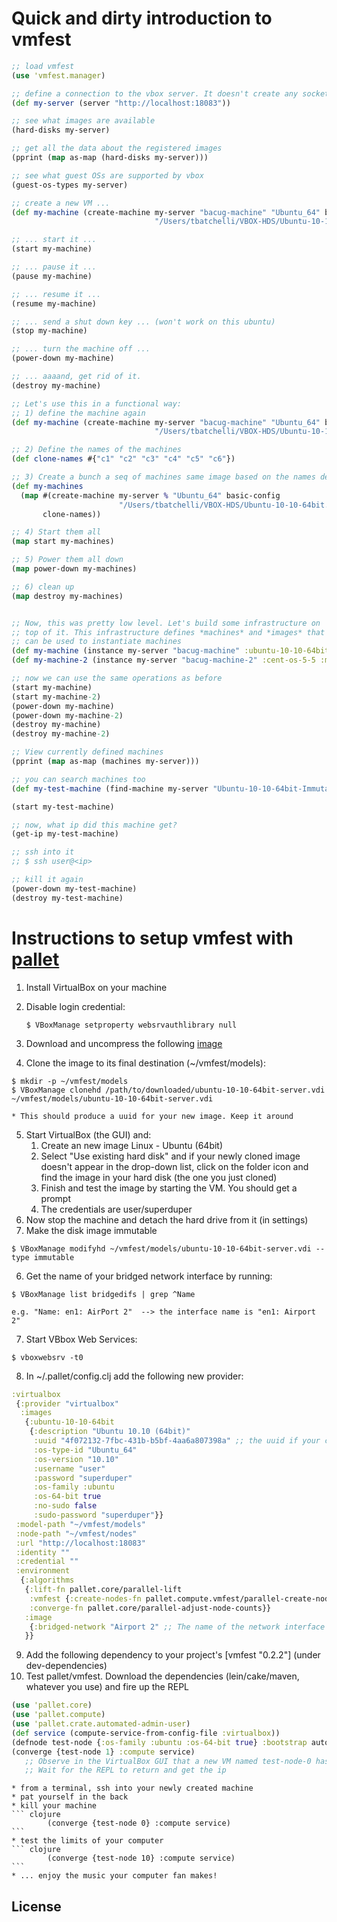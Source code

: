 # Quick and dirty introduction to vmfest
``` clojure
;; load vmfest
(use 'vmfest.manager)

;; define a connection to the vbox server. It doesn't create any socket
(def my-server (server "http://localhost:18083"))

;; see what images are available
(hard-disks my-server)

;; get all the data about the registered images
(pprint (map as-map (hard-disks my-server)))

;; see what guest OSs are supported by vbox
(guest-os-types my-server)

;; create a new VM ...
(def my-machine (create-machine my-server "bacug-machine" "Ubuntu_64" basic-config
                                "/Users/tbatchelli/VBOX-HDS/Ubuntu-10-10-64bit.vdi"))

;; ... start it ...
(start my-machine)

;; ... pause it ...
(pause my-machine)

;; ... resume it ...
(resume my-machine)

;; ... send a shut down key ... (won't work on this ubuntu)
(stop my-machine)

;; ... turn the machine off ...
(power-down my-machine)

;; ... aaaand, get rid of it.
(destroy my-machine)

;; Let's use this in a functional way:
;; 1) define the machine again
(def my-machine (create-machine my-server "bacug-machine" "Ubuntu_64" basic-config
                                "/Users/tbatchelli/VBOX-HDS/Ubuntu-10-10-64bit.vdi"))

;; 2) Define the names of the machines
(def clone-names #{"c1" "c2" "c3" "c4" "c5" "c6"})

;; 3) Create a bunch a seq of machines same image based on the names defined
(def my-machines
  (map #(create-machine my-server % "Ubuntu_64" basic-config
                        "/Users/tbatchelli/VBOX-HDS/Ubuntu-10-10-64bit.vdi")
       clone-names))

;; 4) Start them all
(map start my-machines)

;; 5) Power them all down
(map power-down my-machines)

;; 6) clean up
(map destroy my-machines)


;; Now, this was pretty low level. Let's build some infrastructure on
;; top of it. This infrastructure defines *machines* and *images* that
;; can be used to instantiate machines
(def my-machine (instance my-server "bacug-machine" :ubuntu-10-10-64bit :micro))
(def my-machine-2 (instance my-server "bacug-machine-2" :cent-os-5-5 :micro))

;; now we can use the same operations as before
(start my-machine)
(start my-machine-2)
(power-down my-machine)
(power-down my-machine-2)
(destroy my-machine)
(destroy my-machine-2)

;; View currently defined machines
(pprint (map as-map (machines my-server)))

;; you can search machines too
(def my-test-machine (find-machine my-server "Ubuntu-10-10-64bit-Immutable")))

(start my-test-machine)

;; now, what ip did this machine get?
(get-ip my-test-machine)

;; ssh into it
;; $ ssh user@<ip>

;; kill it again
(power-down my-test-machine)
(destroy my-test-machine)
```

# Instructions to setup vmfest with [pallet](https://github.com/pallet/pallet "pallet")
1. Install VirtualBox on your machine
2. Disable login credential: 

    ``` 
    $ VBoxManage setproperty websrvauthlibrary null
    ```

3. Download and uncompress the following [image](https://s3.amazonaws.com/vmfest-images/ubuntu-10-10-64bit-server.vdi.gz "image")
4. Clone the image to its final destination (~/vmfest/models):

``` 
$ mkdir -p ~/vmfest/models
$ VBoxManage clonehd /path/to/downloaded/ubuntu-10-10-64bit-server.vdi ~/vmfest/models/ubuntu-10-10-64bit-server.vdi
```

    * This should produce a uuid for your new image. Keep it around
5. Start VirtualBox (the GUI) and:
    1. Create an new image Linux - Ubuntu (64bit)
    2. Select "Use existing hard disk" and if your newly cloned image doesn't appear in the drop-down list, click on the folder icon and find the image in your hard disk (the one you just cloned)
    3. Finish and test the image by starting the VM. You should get a prompt
    4. The credentials are user/superduper
5. Now stop the machine and detach the hard drive from it (in settings)
6. Make the disk image immutable

``` 
$ VBoxManage modifyhd ~/vmfest/models/ubuntu-10-10-64bit-server.vdi --type immutable
```

6. Get the name of your bridged network interface by running: 
```
$ VBoxManage list bridgedifs | grep ^Name 

```
    e.g. "Name: en1: AirPort 2"  --> the interface name is "en1: Airport 2"
7. Start VBbox Web Services: 
 ```
$ vboxwebsrv -t0
```
8. In ~/.pallet/config.clj add the following new provider:
``` clojure
:virtualbox 
 {:provider "virtualbox"
  :images
   {:ubuntu-10-10-64bit
    {:description "Ubuntu 10.10 (64bit)"
     :uuid "4f072132-7fbc-431b-b5bf-4aa6a807398a" ;; the uuid if your cloned image
     :os-type-id "Ubuntu_64"
     :os-version "10.10"
     :username "user"
     :password "superduper"
     :os-family :ubuntu
     :os-64-bit true
     :no-sudo false
     :sudo-password "superduper"}}
 :model-path "~/vmfest/models"
 :node-path "~/vmfest/nodes"
 :url "http://localhost:18083"
 :identity ""
 :credential ""
 :environment
  {:algorithms
   {:lift-fn pallet.core/parallel-lift
    :vmfest {:create-nodes-fn pallet.compute.vmfest/parallel-create-nodes}
    :converge-fn pallet.core/parallel-adjust-node-counts}}
   :image
    {:bridged-network "Airport 2" ;; The name of the network interface to use for bridging 
   }}
```

9. Add the following dependency to your project's [vmfest "0.2.2"] (under dev-dependencies)
10. Test pallet/vmfest. Download the dependencies (lein/cake/maven, whatever you use) and fire up the REPL
``` clojure
(use 'pallet.core)
(use 'pallet.compute)
(use 'pallet.crate.automated-admin-user)
(def service (compute-service-from-config-file :virtualbox))
(defnode test-node {:os-family :ubuntu :os-64-bit true} :bootstrap automated-amdin-user)
(converge {test-node 1} :compute service)
   ;; Observe in the VirtualBox GUI that a new VM named test-node-0 has been created and started
   ;; Wait for the REPL to return and get the ip
```
    * from a terminal, ssh into your newly created machine
    * pat yourself in the back
    * kill your machine
    ``` clojure
            (converge {test-node 0} :compute service)
    ```
    * test the limits of your computer 
    ``` clojure
            (converge {test-node 10} :compute service) 
    ```
    * ... enjoy the music your computer fan makes!


## License

